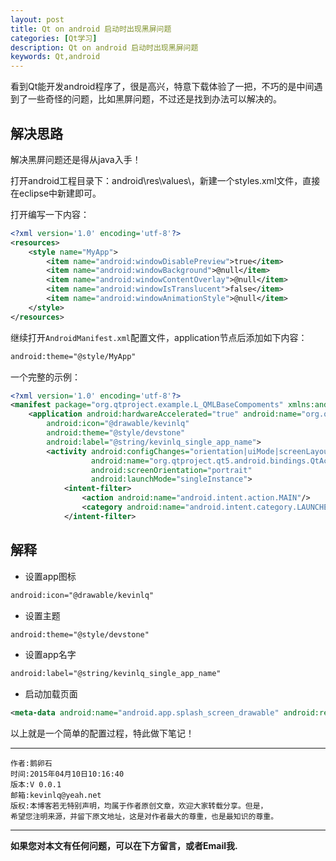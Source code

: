 ```yaml
---
layout: post
title: Qt on android 启动时出现黑屏问题
categories: [Qt学习]
description: Qt on android 启动时出现黑屏问题
keywords: Qt,android
---
```



看到Qt能开发android程序了，很是高兴，特意下载体验了一把，不巧的是中间遇到了一些奇怪的问题，比如黑屏问题，不过还是找到办法可以解决的。

## 解决思路

解决黑屏问题还是得从java入手！

打开android工程目录下：android\res\values\，新建一个styles.xml文件，直接在eclipse中新建即可。

打开编写一下内容：

```xml
<?xml version='1.0' encoding='utf-8'?>  
<resources>  
    <style name="MyApp">  
        <item name="android:windowDisablePreview">true</item>  
        <item name="android:windowBackground">@null</item>  
        <item name="android:windowContentOverlay">@null</item>  
        <item name="android:windowIsTranslucent">false</item>  
        <item name="android:windowAnimationStyle">@null</item>   
    </style>  
</resources>
```
继续打开`AndroidManifest.xml`配置文件，application节点后添加如下内容：

```xml
android:theme="@style/MyApp"
```

一个完整的示例：
```xml
<?xml version='1.0' encoding='utf-8'?>
<manifest package="org.qtproject.example.L_QMLBaseCompoments" xmlns:android="http://schemas.android.com/apk/res/android" android:versionName="1.0" android:versionCode="1" android:installLocation="auto">
    <application android:hardwareAccelerated="true" android:name="org.qtproject.qt5.android.bindings.QtApplication"
        android:icon="@drawable/kevinlq"
        android:theme="@style/devstone"
        android:label="@string/kevinlq_single_app_name">
        <activity android:configChanges="orientation|uiMode|screenLayout|screenSize|smallestScreenSize|layoutDirection|locale|fontScale|keyboard|keyboardHidden|navigation"
                  android:name="org.qtproject.qt5.android.bindings.QtActivity"
                  android:screenOrientation="portrait"
                  android:launchMode="singleInstance">
            <intent-filter>
                <action android:name="android.intent.action.MAIN"/>
                <category android:name="android.intent.category.LAUNCHER"/>
            </intent-filter>
```

## 解释

- 设置app图标
```xml
android:icon="@drawable/kevinlq"
```

- 设置主题
```xml
android:theme="@style/devstone"
```

- 设置app名字
```xml
android:label="@string/kevinlq_single_app_name"
```

- 启动加载页面

```xml
<meta-data android:name="android.app.splash_screen_drawable" android:resource="@drawable/loader"/>

```

以上就是一个简单的配置过程，特此做下笔记！


******

    作者:鹅卵石
    时间:2015年04月10日10:16:40
    版本:V 0.0.1
    邮箱:kevinlq@yeah.net
	版权:本博客若无特别声明，均属于作者原创文章，欢迎大家转载分享。但是，
	希望您注明来源，并留下原文地址，这是对作者最大的尊重，也是最知识的尊重。




---

**如果您对本文有任何问题，可以在下方留言，或者Email我.**
